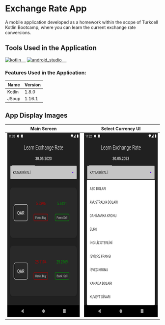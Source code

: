 # Exchange Rate App
A mobile application developed as a homework within the scope of Turkcell Kotlin Bootcamp, where you can learn the current exchange rate conversions.

## Tools Used in the Application

<a href="https://kotlinlang.org/" rel="nofollow"><img alt="kotlin" src="https://upload.wikimedia.org/wikipedia/commons/7/74/Kotlin_Icon.png" width="40" style="max-width: 100%;">&nbsp;&nbsp;&nbsp;&nbsp;</a>
<a href="https://developer.android.com/studio" rel="android_studio"><img alt="android_studio" src="https://github.com/yyigityesiladaa/yyigityesiladaa/blob/main/database_and_tool_icons/android_studio.svg" width="40" style="max-width: 100%;">&nbsp;&nbsp;&nbsp;&nbsp;</a>

### Features Used in the Application:
                    
Name  | Version
------------- | -------------
Kotlin | 1.8.0
JSoup  | 1.16.1
</p>

## App Display Images

Main Screen  | Select Currency UI
------------- | -------------
<a><img src="https://github.com/yigityesiladaa/android_exchange_rate_app/blob/main/app_images/main.png" data-canonical-src="https://gyazo.com/eb5c5741b6a9a16c692170a41a49c858.png" width="300" height="600" /></a> | <a><img src="https://github.com/yigityesiladaa/android_exchange_rate_app/blob/main/app_images/select_currency.png" data-canonical-src="https://gyazo.com/eb5c5741b6a9a16c692170a41a49c858.png" width="300" height="600"/></a>




